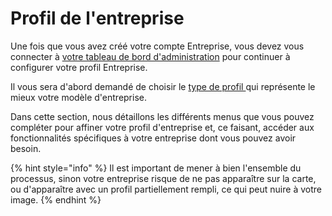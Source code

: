 # Profil de l'entreprise

Une fois que vous avez créé votre compte Entreprise, vous devez vous connecter à [votre tableau de bord d'administration](https://guide.openfoodnetwork.org/v/fr/basic-features/dashboard) pour continuer à configurer votre profil Entreprise.&#x20;

Il vous sera d'abord demandé de choisir le [type de profil ](https://guide.openfoodnetwork.org/v/fr/basic-features/enterprise-profile/package-types)qui représente le mieux votre modèle d'entreprise.&#x20;

Dans cette section, nous détaillons les différents menus que vous pouvez compléter pour affiner votre profil d'entreprise et, ce faisant, accéder aux fonctionnalités spécifiques à votre entreprise dont vous pouvez avoir besoin.

{% hint style="info" %}
Il est important de mener à bien l'ensemble du processus, sinon votre entreprise risque de ne pas apparaître sur la carte, ou d'apparaître avec un profil partiellement rempli, ce qui peut nuire à votre image.
{% endhint %}

